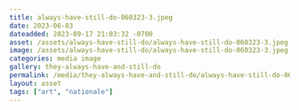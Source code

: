 ```yaml
---
title: always-have-still-do-060323-3.jpeg
date: 2023-06-03
dateadded: 2023-09-17 21:03:32 -0700
asset: /assets/always-have-still-do/always-have-still-do-060323-3.jpeg
image: /assets/always-have-still-do/always-have-still-do-060323-3.jpeg
categories: media image
gallery: they-always-have-and-still-do
permalink: /media/they-always-have-and-still-do/always-have-still-do-060323-3-jpeg
layout: asset
tags: ["art", "nationale"]
--- 
```

